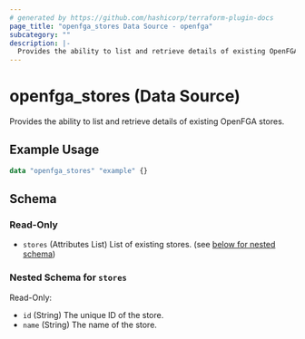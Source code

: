 ```yaml
---
# generated by https://github.com/hashicorp/terraform-plugin-docs
page_title: "openfga_stores Data Source - openfga"
subcategory: ""
description: |-
  Provides the ability to list and retrieve details of existing OpenFGA stores.
---
```


# openfga_stores (Data Source)

Provides the ability to list and retrieve details of existing OpenFGA stores.

## Example Usage

```terraform
data "openfga_stores" "example" {}
```

<!-- schema generated by tfplugindocs -->
## Schema

### Read-Only

- `stores` (Attributes List) List of existing stores. (see [below for nested schema](#nestedatt--stores))

<a id="nestedatt--stores"></a>
### Nested Schema for `stores`

Read-Only:

- `id` (String) The unique ID of the store.
- `name` (String) The name of the store.
